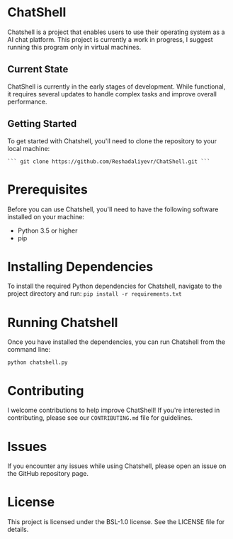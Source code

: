 # ChatShell
Chatshell is a project that enables users to use their operating system as a AI chat platform. This project is currently a work in progress, I suggest running this program only in virtual machines.

## Current State
ChatShell is currently in the early stages of development. While functional, it requires several updates to handle complex tasks and improve overall performance.

## Getting Started
To get started with Chatshell, you'll need to clone the repository to your local machine:
    
    ``` git clone https://github.com/Reshadaliyevr/ChatShell.git ```

# Prerequisites
Before you can use Chatshell, you'll need to have the following software installed on your machine:
* Python 3.5 or higher
* pip

# Installing Dependencies
To install the required Python dependencies for Chatshell, navigate to the project directory and run:
```pip install -r requirements.txt```

# Running Chatshell
Once you have installed the dependencies, you can run Chatshell from the command line:

``` python chatshell.py ```

# Contributing
I welcome contributions to help improve ChatShell! If you're interested in contributing, please see our `CONTRIBUTING.md` file for guidelines.

# Issues
If you encounter any issues while using Chatshell, please open an issue on the GitHub repository page.

# License
This project is licensed under the BSL-1.0 license. See the LICENSE file for details.

